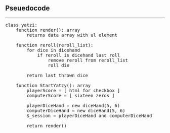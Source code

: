Pseuedocode
---
___
<pre>
class yatzi:
    function render(): array
        returns data array with ul element
    
    function reroll(reroll_list):
        for dice in dicehand
            if reroll is dicehand last roll
                remove reroll from reroll_list
                roll die

        return last thrown dice

    function StartYatzy(): array
        playerScore = [ html for checkbox ]
        computerScore = [ sixteen zeros ]

        playerDiceHand = new diceHand(5, 6)
        computerDiceHand = new diceHand(5, 6)
        $_session = playerDiceHand and computerDiceHand

        return render()

    
</pre>